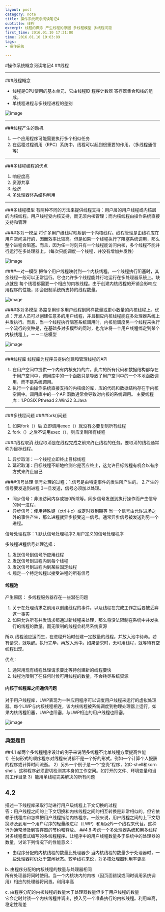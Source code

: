 ```yaml
---
layout: post
category: note
title: 操作系统概念阅读笔记4
subtitle: 线程
excerpt: 线程的概念 产生线程的原因 多线程模型 多线程问题
first_time: 2016.01.10 17:31:00
time: 2016.01.10 19:03:09
tags:
- 操作系统

---
```


#操作系统概念阅读笔记4
##线程

---

###线程概念
- 线程是CPU使用的基本单元，它由线程ID 程序计数器 寄存器集合和栈的组成。
- 单线程进程与多线程进程的差别

![image](http://momomoxiaoxi.com/img/post/system/system5.png)

----

###线程产生的动机
1. 一个应用程序可能需要执行多个相似任务
2. 在远程过程调用（RPC）系统中，线程可以起到很重要的作用。（多线程通信等）

---

###多线程编程的优点
1. 响应度高
2. 资源共享
3. 经济
4. 多处理器体系结构利用

---

###多线程模型
有两种不同的方法来提供线程支持：用户层的用户线程或内核层的内核线程。用户线程受内核支持，而无须内核管理；而内核线程由操作系统直接支持和管理

####多对一模型
将许多用户级线程映射到一个内核线程。线程管理是由线程库在用户空间进行的，因而效率比较高。但是如果一个线程执行了阻塞系统调用，那么整个进程会阻塞。而且，因为任一时刻只有一个线程能访问内核，多个线程不能并行运行在多处理器上。（每次只能调度一个线程，并没有增加并发性）

![image](http://momomoxiaoxi.com/img/post/system/system6.png)

####一对一模型
把每个用户线程映射到一个内核线程。一个线程执行阻塞时，其余线程一般可以正常运行。它也允许多个线程能并行地运行在多处理器系统上。缺点就是 每个线程都需要一个相应的内核线程。由于创建内核线程的开销会影响应用程序的性能，即会限制系统所支持的线程数量。

![image](http://momomoxiaoxi.com/img/post/system/system7.png)

####多对多模型
多路复用许多用户线程到同样数量或更小数量的内核线程上。优点：开发人员可以创建任意多的用户线程，并且相应内核线程能在多处理器系统上并发执行。而且，当一个线程执行阻塞系统调用时，内核能调度另一个线程来执行
一个流行的变种是，在基础多对多模型的同时，也允许将一个用户线程绑定到某个内核线程上。－－二级模型

![image](http://momomoxiaoxi.com/img/post/system/system8.png)

----

###线程库
线程库为程序员提供创建和管理线程的API

1. 在用户空间中提供一个内有内核支持的库，此库的所有代码和数据结构都存在于用户空间中，调用库中的一个函数只是导致了用户空间中的一个本地函数调用，而不是系统调用。
2. 执行一个由操作系统直接支持的内核级的库，库的代码和数据结构存在于内核空间中。调用库中的一个API函数通常会导致对内核的系统调用。 主要线程库：1.POSIX Pthread 2.Win32 3.Java

---

###多线程问题
####fork()问题
1. 如果fork（）后 立即调用exec（）就没有必要复制所有线程
2. fork（）之后不调用exec（），则应复制所有线程

####线程取消
线程取消是在线程完成之前来终止线程的任务。要取消的线程通常称为目标线程。

1. 异步取消：一个线程立即终止目标线程
2. 延迟取消：目标线程不断地检测它是否应终止，这允许目标线程有机会以有序方式来终止自己

####信号处理
信号处理的过程：1.信号是由特定事件的发生所产生的。 2.产生的信号要发送到进程 3一旦发送，信号必须加以处理。

- 同步信号：非法访问内存或被0所除等。同步信号发送到执行操作而产生信号的同一进程，
- 异步信号：使用特殊键（ctrl＋c）或定时器到期等 当一个信号由允许进场之外的事件产生，那么进程就异步接受这一信号。通常异步信号被发送到另一个进程。

信号处理程序：1.默认信号处理程序2.用户定义的信号处理程序

多线程进程信号处理选择：
1. 发送信号到信号所应用线程
2. 发送信号到进程内到每个线程
3. 发送信号到进程内到某些固定线程
4. 规定一个特定线程以接受进程的所有信号

#### 线程池
产生原因：
多线程服务器存在一些潜在问题
1. 关于在处理请求之前用以创建线程的事件，以及线程在完成工作之后要被丢弃这一事实
2. 如果允许所有并发请求都通过新线程来处理，那么将没法限制在系统中并发执行的线程的数量。而无限制的线程会耗尽系统资源

所以 线程池应运而生，在进程开始时创建一定数量的线程，并放入池中待命。若有请求，就唤醒。执行完毕，再放入池中。如果请求时，无可用线程，就等待有空线程出现。

优点：
1. 通常用现有线程处理请求要比等待创建新的线程要快
2. 线程池限制了在任何时候可用线程的数量，不会耗尽系统资源

#### 内核于线程库之间通信问题
对于用户线程库，LWP表现为一种应用程序可以调度用户线程来运行的虚拟处理器。每个LWP与内核线程相连，该内核线程被系统调度到物理处理器上运行。如果内核线程阻塞，LWP也阻塞，与LWP相连的用户线程也阻塞。

![image](http://momomoxiaoxi.com/img/post/system/system9.png)



---

### 典型题目
##4.1 
举两个多线程程序设计的例子来说明多线程不比单线程方案提高性能  
1）任何形式的顺序程序对线程来说都不是一个好的形式。例如一个计算个人报酬的程序或计算时间流逝。 
2）另外一个例子是一个“空壳”程序，如C-shell和korn shell。这种程序必须密切检测其本身的工作空间。如打开的文件、环境变量和当前工作目录
3）能用单线程完美解决的所有问题
## 4.2
描述一下线程库采取行动进行用户级线程上下文切换的过程  
答：用户线程之间的上下文切换和内核线程之间的相互转换是非常相似的。但它依赖于线程库和怎样把用户线程指给内核程序。一般来说，用户线程之间的上下文切换涉及到用一个用户程序的轻量级进程（LWP）和用另外一个线程来代替。这种行为通常涉及到寄存器的节约和释放。
##4.8
考虑一个多处理器系统和用多线程对多线程模式编写的多线程程序。让程序中的用户线程数量多于系统中的处理器的数量，讨论下列情况下的性能意义：

- 由程序分配的内核线程的数量比处理器少 
当内核线程的数量少于处理器时，一些处理器将仍处于空闲状态。较单线程来说，对多核处理器利用率更高 
 
 b. 由程序分配的内核线程的数量与处理器相同  
 所有处理器将同时使用。当一个内核块内的内核（因页面错误或同时调用系统调用）相应的处理器将闲置。利用率高
 
 c. 由程序分配的内核线程的数量大于处理器数量但少于用户线程的数量  
 它会定时封锁一个内核线程并调出，换入另一个准备执行的内核线程。利用率高，稳定性稍差